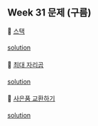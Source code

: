 ## Week 31 문제 (구름)

👀 [스택](https://level.goorm.io/exam/43218/%EC%8A%A4%ED%83%9D-stack/quiz/1)
####
[solution](https://github.com/so-ohee/Algorithm/blob/main/src/me/algo/goorm/G_43218_%EC%8A%A4%ED%83%9D.java)
####

👀 [최대 자리곱](https://level.goorm.io/exam/49113/%EC%B5%9C%EB%8C%80-%EC%9E%90%EB%A6%AC%EA%B3%B1/quiz/1)
####
[solution](https://github.com/so-ohee/Algorithm/blob/main/src/me/algo/goorm/G_49113_%EC%B5%9C%EB%8C%80%EC%9E%90%EB%A6%AC%EA%B3%B1.java)
####

👀 [사은품 교환하기](https://level.goorm.io/exam/47878/%EC%82%AC%EC%9D%80%ED%92%88-%EA%B5%90%ED%99%98%ED%95%98%EA%B8%B0/quiz/1)
####
[solution](https://github.com/so-ohee/Algorithm/blob/main/src/me/algo/goorm/G_47878_%EC%82%AC%EC%9D%80%ED%92%88%EA%B5%90%ED%99%98%ED%95%98%EA%B8%B0.java)
####